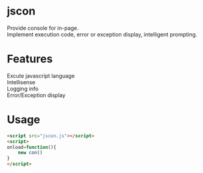# jscon
Provide console for in-page.  
Implement execution code, error or exception display, intelligent prompting.  

# Features
Excute javascript language  
Intellisense  
Logging info  
Error/Exception display  


# Usage
```html
<script src="jscon.js"></script>
<script>
onload=function(){
	new con()
}
</script>
```
